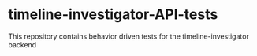 # timeline-investigator-API-tests
This repository contains behavior driven tests for the timeline-investigator backend
